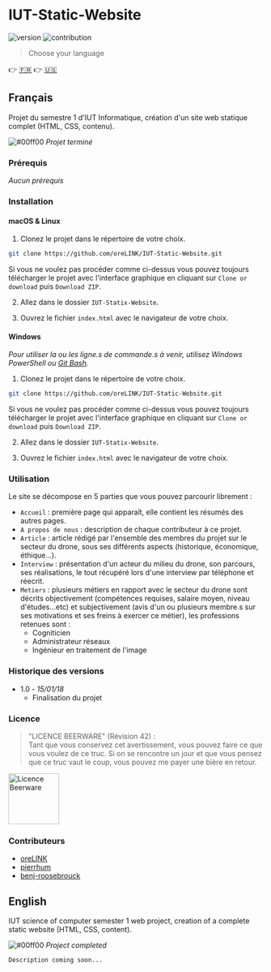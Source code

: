 # IUT-Static-Website

![version](https://img.shields.io/badge/version-1.0-blue.svg)
![contribution](https://img.shields.io/badge/contribution-no-red.svg)

> Choose your language

:point_right: [:fr:](#français) :point_right: [:us:](#english)

## Français

Projet du semestre 1 d'IUT Informatique, création d'un site web statique complet (HTML, CSS, contenu).

![#00ff00](https://placehold.it/15/00ff00/000000?text=+)   *Projet terminé*

### Prérequis

*Aucun prérequis*

### Installation

#### macOS & Linux

1. Clonez le projet dans le répertoire de votre choix.

```sh
git clone https://github.com/oreLINK/IUT-Static-Website.git
```

Si vous ne voulez pas procéder comme ci-dessus vous pouvez toujours télécharger le projet avec l'interface graphique en cliquant sur `Clone or download` puis `Download ZIP`.

2. Allez dans le dossier `IUT-Statix-Website`.

3. Ouvrez le fichier `index.html` avec le navigateur de votre choix.

#### Windows

*Pour utiliser la ou les ligne.s de commande.s à venir, utilisez Windows PowerShell ou [Git Bash](https://gitforwindows.org/).*

1. Clonez le projet dans le répertoire de votre choix.

```sh
git clone https://github.com/oreLINK/IUT-Static-Website.git
```

Si vous ne voulez pas procéder comme ci-dessus vous pouvez toujours télécharger le projet avec l'interface graphique en cliquant sur `Clone or download` puis `Download ZIP`.

2. Allez dans le dossier `IUT-Statix-Website`.

3. Ouvrez le fichier `index.html` avec le navigateur de votre choix.

### Utilisation

Le site se décompose en 5 parties que vous pouvez parcourir librement : <br />
* `Accueil` : première page qui apparaît, elle contient les résumés des autres pages.
* `A propos de nous` : description de chaque contributeur à ce projet.
* `Article` : article rédigé par l'ensemble des membres du projet sur le secteur du drone, sous ses différents aspects (historique, économique, éthique...).
* `Interview` : présentation d'un acteur du milieu du drone, son parcours, ses réalisations, le tout récupéré lors d'une interview par téléphone et réecrit.
* `Metiers` : plusieurs métiers en rapport avec le secteur du drone sont décrits objectivement (compétences requises, salaire moyen, niveau d'études...etc) et subjectivement (avis d'un ou plusieurs membre.s sur ses motivations et ses freins à exercer ce métier), les professions retenues sont : <br/>
   * Cogniticien
   * Administrateur réseaux
   * Ingénieur en traitement de l'image

### Historique des versions

* 1.0 - *15/01/18*
    * Finalisation du projet
    
### Licence

> "LICENCE BEERWARE" (Révision 42) : <br/>
> Tant que vous conservez cet avertissement, vous pouvez faire ce que vous voulez de ce truc. Si on se rencontre un jour et que vous pensez que ce truc vaut le coup, vous pouvez me payer une bière en retour.<br/>

<img src="https://upload.wikimedia.org/wikipedia/commons/thumb/d/d5/BeerWare_Logo.svg/220px-BeerWare_Logo.svg.png" alt="Licence Beerware" width="100" height="100"/>

### Contributeurs

* [oreLINK](https://github.com/oreLINK)
* [pierrhum](https://github.com/Pierrhum)
* [benj-roosebrouck](https://github.com/benj-roosebrouck)

## English

IUT science of computer semester 1 web project, creation of a complete static website (HTML, CSS, content).

![#00ff00](https://placehold.it/15/00ff00/000000?text=+)   *Project completed*

`Description coming soon...`

<!-- Markdown link & img -->
[version]: https://img.shields.io/github/release/qubyte/rubidium.svg
